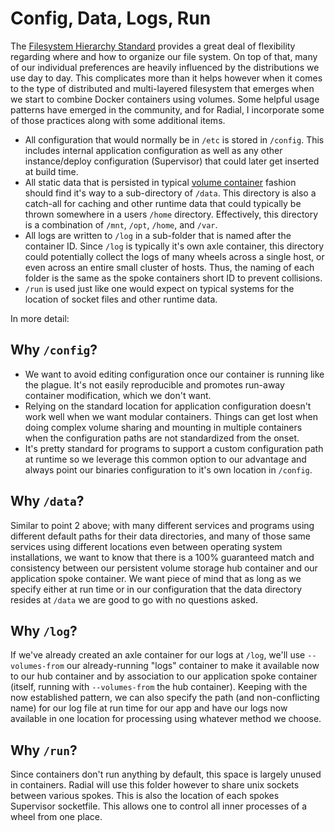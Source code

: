 # Config, Data, Logs, Run

The [Filesystem Hierarchy Standard][fhs] provides a great deal of flexibility
regarding where and how to organize our file system. On top of that, many of our
individual preferences are heavily influenced by the distributions we use day to
day. This complicates more than it helps however when it comes to the type of
distributed and multi-layered filesystem that emerges when we start to combine
Docker containers using volumes. Some helpful usage patterns have emerged in the
community, and for Radial, I incorporate some of those practices along with some
additional items.

* All configuration that would normally be in `/etc` is stored in `/config`.
  This includes internal application configuration as well as any other
  instance/deploy configuration (Supervisor) that could later get inserted at
  build time.
* All static data that is persisted in typical [volume
  container](http://crosbymichael.com/advanced-docker-volumes.html) fashion
  should find it's way to a sub-directory of `/data`. This directory is also a
  catch-all for caching and other runtime data that could typically be thrown
  somewhere in a users `/home` directory. Effectively, this directory is a
  combination of `/mnt`, `/opt`, `/home`, and `/var`.
* All logs are written to `/log` in a sub-folder that is named after the
  container ID. Since `/log` is typically it's own axle container, this
  directory could potentially collect the logs of many wheels across a single
  host, or even across an entire small cluster of hosts. Thus, the naming of
  each folder is the same as the spoke containers short ID to prevent
  collisions.
* `/run` is used just like one would expect on typical systems for the location
  of socket files and other runtime data.

In more detail:

[fhs]: http://www.pathname.com/fhs/

## Why `/config`?

* We want to avoid editing configuration once our container is running like the
  plague. It's not easily reproducible and promotes run-away container
  modification, which we don't want.
* Relying on the standard location for application configuration doesn't work
  well when we want modular containers. Things can get lost when doing complex
  volume sharing and mounting in multiple containers when the configuration
  paths are not standardized from the onset.
* It's pretty standard for programs to support a custom configuration path at
  runtime so we leverage this common option to our advantage and always point
  our binaries configuration to it's own location in `/config`.

## Why `/data`?

Similar to point 2 above; with many different services and programs using
different default paths for their data directories, and many of those same
services using different locations even between operating system installations,
we want to know that there is a 100% guaranteed match and consistency between
our persistent volume storage hub container and our application spoke container.
We want piece of mind that as long as we specify either at run time or in our
configuration that the data directory resides at `/data` we are good to go with
no questions asked.

## Why `/log`?

If we've already created an axle container for our logs at `/log`, we'll use
`--volumes-from` our already-running "logs" container to make it available now
to our hub container and by association to our application spoke container
(itself, running with `--volumes-from` the hub container). Keeping with the now
established pattern, we can also specify the path (and non-conflicting name) for
our log file at run time for our app and have our logs now available in one
location for processing using whatever method we choose.

## Why `/run`?

Since containers don't run anything by default, this space is largely unused in
containers. Radial will use this folder however to share unix sockets between
various spokes. This is also the location of each spokes Supervisor socketfile.
This allows one to control all inner processes of a wheel from one place.
